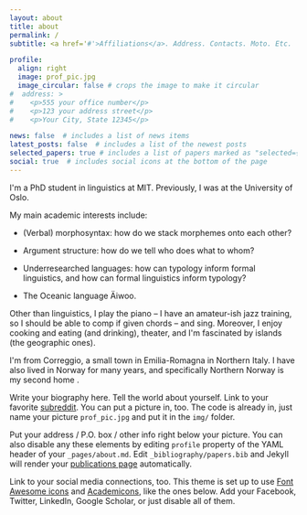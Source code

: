 ```yaml
---
layout: about
title: about
permalink: /
subtitle: <a href='#'>Affiliations</a>. Address. Contacts. Moto. Etc.

profile:
  align: right
  image: prof_pic.jpg
  image_circular: false # crops the image to make it circular
#  address: >
#    <p>555 your office number</p>
#    <p>123 your address street</p>
#    <p>Your City, State 12345</p>

news: false  # includes a list of news items
latest_posts: false  # includes a list of the newest posts
selected_papers: true # includes a list of papers marked as "selected={true}"
social: true  # includes social icons at the bottom of the page
---
```


I'm a PhD student in linguistics at MIT. Previously, I was at the University of Oslo.

My main academic interests include:

- (Verbal) morphosyntax: how do we stack morphemes onto each other?

- Argument structure: how do we tell who does what to whom?

- Underresearched languages: how can typology inform formal linguistics, and how can formal linguistics inform typology?

- The Oceanic language Äiwoo.



Other than linguistics, I play the piano – I have an amateur-ish jazz training, so I should be able to comp if given chords – and sing. Moreover, I enjoy cooking and eating (and drinking), theater, and I'm fascinated by islands (the geographic ones).

I'm from Correggio, a small town in Emilia-Romagna in Northern Italy. I have also lived in Norway for many years, and specifically Northern Norway is my second home .

Write your biography here. Tell the world about yourself. Link to your favorite [subreddit](http://reddit.com). You can put a picture in, too. The code is already in, just name your picture `prof_pic.jpg` and put it in the `img/` folder.

Put your address / P.O. box / other info right below your picture. You can also disable any these elements by editing `profile` property of the YAML header of your `_pages/about.md`. Edit `_bibliography/papers.bib` and Jekyll will render your [publications page](/al-folio/publications/) automatically.

Link to your social media connections, too. This theme is set up to use [Font Awesome icons](http://fortawesome.github.io/Font-Awesome/) and [Academicons](https://jpswalsh.github.io/academicons/), like the ones below. Add your Facebook, Twitter, LinkedIn, Google Scholar, or just disable all of them.
